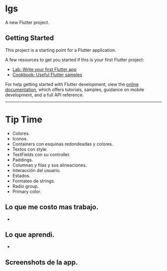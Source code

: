 # lgs

A new Flutter project.

## Getting Started

This project is a starting point for a Flutter application.

A few resources to get you started if this is your first Flutter project:

- [Lab: Write your first Flutter app](https://docs.flutter.dev/get-started/codelab)
- [Cookbook: Useful Flutter samples](https://docs.flutter.dev/cookbook)

For help getting started with Flutter development, view the
[online documentation](https://docs.flutter.dev/), which offers tutorials,
samples, guidance on mobile development, and a full API reference.

--------------------------------------------------------------

# Tip Time

- Colores.
- Iconos.
- Containers con esquinas redondeadas y colores.
- Textos con style.
- TextFields con su controller.
- Paddings.
- Columnas y filas y sus alineaciones.
- Interacción del usuario.
- Estados.
- Formateo de strings.
- Radio group.
- Primary color.

## Lo que me costo mas trabajo.

- 

## Lo que aprendi.

- 

## Screenshots de la app.

